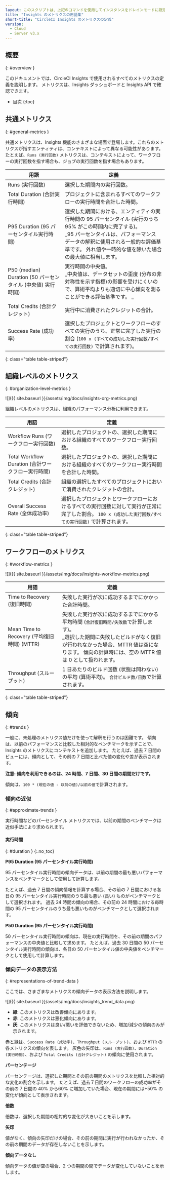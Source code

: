 ```yaml
---
layout: このスクリプトは、上記のコマンドを使用してインスタンスをドレインモードに設定し、インスタンス上で実行中のジョブをモニタリングし、ジョブが完了するのを待ってからインスタンスを終了します。
title: "Insights のメトリクスの用語集"
short-title: "CircleCI Insights のメトリクスの定義"
version:
  - Cloud
  - Server v3.x
---
```


## 概要
{: #overview }

このドキュメントでは、CircleCI Insights で使用されるすべてのメトリクスの定義を説明します。 メトリクスは、Insights ダッシュボードと Insights API で確認できます。

* 目次
{:toc}


## 共通メトリクス
{: #general-metrics }

共通メトリクスは、Insights 機能のさまざまな場面で登場します。これらのメトリクスが指すエンティティは、コンテキストによって異なる可能性があります。 たとえば、`Runs (実行回数)` メトリクスは、コンテキストによって、ワークフローの実行回数を指す場合も、ジョブの実行回数を指す場合もあります。

| 用語                                            | 定義                                                                                                                                              |
| --------------------------------------------- | ----------------------------------------------------------------------------------------------------------------------------------------------- |
| Runs (実行回数)                                   | 選択した期間内の実行回数。                                                                                                                                   |
| Total Duration (合計実行時間)                       | プロジェクトに含まれるすべてのワークフローの実行時間を合計した時間。                                                                                                              |
| P95 Duration (95 パーセンタイル実行時間)                 | 選択した期間における、エンティティの実行時間の 95 パーセンタイル (実行のうち 95% がこの時間内に完了する)。 <br/> _95 パーセンタイルは、パフォーマンス データの解釈に使用される一般的な評価基準です。 外れ値や一時的な値を除いた場合の最大値に相当します。 |
| P50 (median) Duration (50 パーセンタイル (中央値) 実行時間) | 実行時間の中央値。 <br/> _中央値は、データセットの歪度 (分布の非対称性を示す指標)の影響を受けにくいので、算術平均よりも適切に中心傾向を測ることができる評価基準です。 _                                                |
| Total Credits (合計クレジット)                       | 実行中に消費されたクレジットの合計。                                                                                                                              |
| Success Rate (成功率)                            | 選択したプロジェクトとワークフローのすべての実行のうち、正常に完了した実行の割合  (`100 x (すべての成功した実行回数/すべての実行回数)` で計算されます)。                                                            |
{: class="table table-striped"}

## 組織レベルのメトリクス
{: #organization-level-metrics }

![]({{ site.baseurl }}/assets/img/docs/insights-org-metrics.png)

組織レベルのメトリクスは、組織のパフォーマンス分析に利用できます。

| 用語                                     | 定義                                                                                  |
| -------------------------------------- | ----------------------------------------------------------------------------------- |
| Workflow Runs (ワークフロー実行回数)             | 選択したプロジェクトの、選択した期間における組織のすべてのワークフロー実行回数。                                            |
| Total Workflow Duration (合計ワークフロー実行時間) | 選択したプロジェクトの、選択した期間における組織のすべてのワークフロー実行時間を合計した時間。                                     |
| Total Credits (合計クレジット)                | 組織の選択したすべてのプロジェクトにおいて消費されたクレジットの合計。                                                 |
| Overall Success Rate (全体成功率)           | 選択したプロジェクトとワークフローにおけるすべての実行回数に対して実行が正常に完了した割合。 `100 x (成功した実行回数/すべての実行回数)` で計算されます。 |
{: class="table table-striped"}

## ワークフローのメトリクス
{: #workflow-metrics }

![]({{ site.baseurl }}/assets/img/docs/insights-workflow-metrics.png)

| 用語                                    | 定義                                                                                                                                     |
| ------------------------------------- | -------------------------------------------------------------------------------------------------------------------------------------- |
| Time to Recovery (復旧時間)               | 失敗した実行が次に成功するまでにかかった合計時間。                                                                                                              |
| Mean Time to Recovery (平均復旧時間) (MTTR) | 失敗した実行が次に成功するまでにかかる平均時間 (`合計復旧時間/失敗数`で計算します)。 <br> _選択した期間に失敗したビルドがなく復旧が行われなかった場合、MTTR 値は空になります。 傾向の計算時には、空の MTTR 値は 0 として扱われます。 |
| Throughput (スループット)                   | 1 日あたりのビルド回数 (状態は問わない) の平均 (算術平均)。 `合計ビルド数/日数`で計算されます。                                                                                 |
{: class="table table-striped"}


## 傾向
{: #trends }

一般に、未処理のメトリクス値だけを使って解釈を行うのは困難です。 傾向は、以前のパフォーマンスと比較した相対的なベンチマークを示すことで、Insights のメトリクスにコンテキストを追加します。 たとえば、過去 7 日間のビューには、傾向として、その前の 7 日間と比べた値の変化や差が表示されます。

**注意: 傾向を利用できるのは、24 時間、7 日間、30 日間の期間だけです。**

傾向は、`100 * (現在の値 - 以前の値)/以前の値`で計算されます。

### 傾向の近似
{: #approximate-trends }

実行時間などのパーセンタイル メトリクスでは、以前の期間のベンチマークは近似手法により求められます。

#### 実行時間
{: #duration }
{:.no_toc}

**P95 Duration (95 パーセンタイル実行時間)**

95 パーセンタイル実行時間の傾向データは、以前の期間の最も悪いパフォーマンスをベンチマークとして使用して計算します。

たとえば、過去 7 日間の傾向情報を計算する場合、その前の 7 日間における各日の 95 パーセンタイル実行時間のうち最も悪い (長い) ものがベンチマークとして選択されます。 過去 24 時間の傾向の場合、その前の 24 時間における毎時間の 95 パーセンタイルのうち最も悪いものがベンチマークとして選択されます。

**P50 Duration (95 パーセンタイル実行時間)**

50 パーセンタイル実行時間の傾向は、現在の実行時間を、その前の期間のパフォーマンスの中央値と比較して求めます。 たとえば、過去 30 日間の 50 パーセンタイル実行時間の傾向は、各日の 50 パーセンタイル値の中央値をベンチマークとして使用して計算します。


### 傾向データの表示方法
{: #representations-of-trend-data }


ここでは、さまざまなメトリクスの傾向データの表示方法を説明します。

![]({{ site.baseurl }}/assets/img/docs/insights_trend_data.png)

- **緑**: このメトリクスは改善傾向にあります。
- **赤**: このメトリクスは悪化傾向にあります。
- **灰**: このメトリクスは良い/悪いを評価できないため、増加/減少の傾向のみが示されます。

赤と緑は、`Success Rate (成功率)`、`Throughput (スループット)`、および `MTTR` の各メトリクスの傾向を表します。 灰色の矢印は、`Runs (実行回数)`、`Duration (実行時間)`、および `Total Credits (合計クレジット)` の傾向に使用されます。

**パーセンテージ**

パーセンテージは、選択した期間とその前の期間のメトリクスを比較した相対的な変化の割合を示します。 たとえば、過去７日間のワークフローの成功率がその前の 7 日間の 40% から60% に増加していた場合、現在の期間には+50% の変化が傾向として表示されます。

**倍数**

倍数は、選択した期間の相対的な変化が大きいことを示します。

**矢印**

値がなく、傾向の矢印だけの場合、その前の期間に実行が行われなかったか、その前の期間のデータが存在しないことを示します。

**傾向データなし**

傾向データの値が空の場合、2 つの期間の間でデータが変化していないことを示します。
